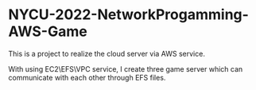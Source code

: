 # NYCU-2022-NetworkProgamming-AWS-Game

This is a project to realize the cloud server via AWS service.

With using EC2\EFS\VPC service, I create three game server which can communicate with each other through EFS files.
